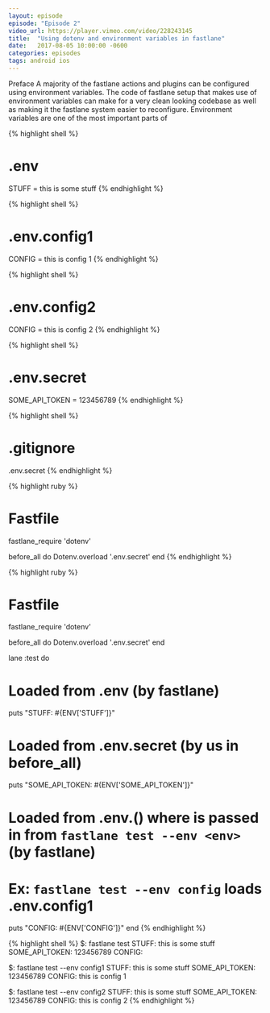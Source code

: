 ```yaml
---
layout: episode
episode: "Episode 2"
video_url: https://player.vimeo.com/video/228243145
title:  "Using dotenv and environment variables in fastlane"
date:   2017-08-05 10:00:00 -0600
categories: episodes
tags: android ios
---
```


Preface A majority of the fastlane actions and plugins can be configured using environment variables. The code of fastlane setup that makes use of environment variables can make for a very clean looking codebase as well as making it the fastlane system easier to reconfigure. Environment variables are one of the most important parts of

{% highlight shell %}
# .env
STUFF = this is some stuff
{% endhighlight %}

{% highlight shell %}
# .env.config1
CONFIG = this is config 1
{% endhighlight %}

{% highlight shell %}
# .env.config2
CONFIG = this is config 2
{% endhighlight %}

{% highlight shell %}
# .env.secret
SOME_API_TOKEN = 123456789
{% endhighlight %}

{% highlight shell %}
# .gitignore
.env.secret
{% endhighlight %}

{% highlight ruby %}
# Fastfile
fastlane_require 'dotenv'

before_all do
  Dotenv.overload '.env.secret'
end
{% endhighlight %}

{% highlight ruby %}
# Fastfile
fastlane_require 'dotenv'

before_all do
  Dotenv.overload '.env.secret'
end

lane :test do
  # Loaded from .env (by fastlane)
  puts "STUFF: #{ENV['STUFF']}"                  
  
  # Loaded from .env.secret (by us in before_all)
  puts "SOME_API_TOKEN: #{ENV['SOME_API_TOKEN']}"
  
  # Loaded from .env.(<env>) where <env> is passed in from `fastlane test --env <env>` (by fastlane)
  # Ex: `fastlane test --env config` loads .env.config1
  puts "CONFIG: #{ENV['CONFIG']}"
end
{% endhighlight %}

{% highlight shell %}
$: fastlane test
  STUFF: this is some stuff
  SOME_API_TOKEN: 123456789
  CONFIG:
  
$: fastlane test --env config1
  STUFF: this is some stuff
  SOME_API_TOKEN: 123456789
  CONFIG: this is config 1
  
$: fastlane test --env config2
  STUFF: this is some stuff
  SOME_API_TOKEN: 123456789
  CONFIG: this is config 2
{% endhighlight %}
